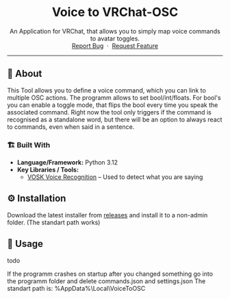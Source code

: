 <a id="readme-top"></a>

<br />

<div align="center">
  <h1 align="center">Voice to VRChat-OSC</h1>
  <p align="center">
    An Application for VRChat, that allows you to simply map voice commands to avatar toggles.
    <br />
    <a href="https://github.com/DeMuenu/VoiceToOSC/issues/new?labels=bug&template=bug-report.md">Report Bug</a>
    &nbsp;·&nbsp;
    <a href="https://github.com/DeMuenu/VoiceToOSC/issues/new?labels=enhancement&template=feature-request.md">Request Feature</a>
  </p>
</div>

---

## 📖 About

This Tool allows you to define a voice command, which you can link to multiple OSC actions. The programm allows to set bool/int/floats. For bool's you can enable a toggle mode, that flips the bool every time you speak the associated command. Right now the tool only triggers if the command is recognised as a standalone word, but there will be an option to always react to commands, even when said in a sentence.

### 🏗️ Built With

- **Language/Framework:** Python 3.12
- **Key Libraries / Tools:**
  - [VOSK Voice Recognition](https://alphacephei.com/vosk/) – Used to detect what you are saying

## ⚙️ Installation

Download the latest installer from [releases](https://github.com/DeMuenu/VoiceToOSC/releases) and install it to a non-admin folder. (The standart path works)

## 🚀 Usage
todo

If the programm crashes on startup after you changed something go into the programm folder and delete commands.json and settings.json
The standart path is: %AppData%\Local\VoiceToOSC



